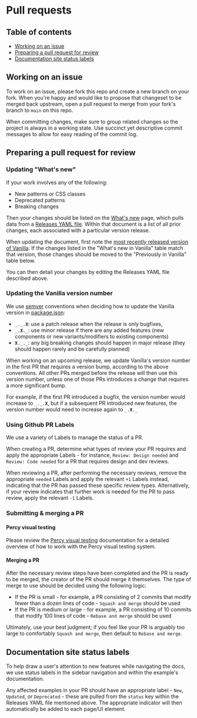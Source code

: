 # Pull requests

## Table of contents

- [Working on an issue](#working-on-an-issue)
- [Preparing a pull request for review](#preparing-a-pull-request-for-review)
- [Documentation site status labels](#documentation-site-status-labels)

## Working on an issue

To work on an issue, please fork this repo and create a new branch on your fork.
When you're happy and would like to propose that changeset to be merged back
upstream, open a pull request to merge from your fork's branch to `main` on this
repo.

When committing changes, make sure to group related changes so the project is
always in a working state. Use succinct yet descriptive commit messages to allow
for easy reading of the commit log.

## Preparing a pull request for review

### Updating "What's new"

If your work involves any of the following:

- New patterns or CSS classes
- Deprecated patterns
- Breaking changes

Then your changes should be listed on the
[What's new](/templates/docs/whats-new.html) page, which pulls data from a
[Releases YAML file](/releases.yml). Within that document is a list of all prior
changes, each associated with a particular version release.

When updating the document, first note the
[most recently released version of Vanilla](https://github.com/canonical/vanilla-framework/tags).
If the changes listed in the "What's new in Vanilla" table match that version,
those changes should be moved to the "Previously in Vanilla" table below.

You can then detail your changes by editing the Releases YAML file described
above.

### Updating the Vanilla version number

We use [semver](https://semver.org/) conventions when deciding how to update the
Vanilla version in [package.json](/package.json):

- <code>\_.\_.**X**</code>: use a patch release when the release is only
  bugfixes,
- <code>\_.**X**.\_</code>: use minor release if there are any added features
  (new components or new variants/modifiers to existing components)
- <code>**X**.\_.\_</code>: any big breaking changes should happen in major
  release (they should happen rarely and be carefully planned)

When working on an upcoming release, we update Vanilla's version number in the
first PR that requires a version bump, according to the above conventions. All
other PRs merged before the release will then use this version number, unless
one of those PRs introduces a change that requires a more significant bump.

For example, if the first PR introduced a bugfix, the version number would
increase to <code>\_.\_.**X**</code>, but if a subsequent PR introduced new
features, the version number would need to increase again to
<code>\_.**X**.\_</code>

### Using Github PR Labels

We use a variety of Labels to manage the status of a PR.

When creating a PR, determine what types of review your PR requires and apply
the appropriate Labels - for instance, `Review: Design needed` and
`Review: Code needed` for a PR that requires design and dev reviews.

When reviewing a PR, after performing the necessary reviews, remove the
appropriate `needed` Labels and apply the relevant `+1` Labels instead,
indicating that the PR has passed these specific review types. Alternatively,
if your review indicates that further work is needed for the PR to pass review,
apply the relevant `-1` Labels.

### Submitting & merging a PR

#### Percy visual testing

Please review the [Percy visual testing](../.github/percy-workflow.md) documentation for a detailed overview of how to work with the Percy visual testing system.

#### Merging a PR

After the necessary review steps have been completed and the PR is ready to be
merged, the creator of the PR should merge it themselves. The type of merge to use
should be decided using the following logic:

- If the PR is small - for example, a PR consisting of 2 commits that modify
  fewer than a dozen lines of code - `Squash and merge` should be used
- If the PR is medium or large - for example, a PR consisting of 10 commits that
  modify 100 lines of code - `Rebase and merge` should be used

Ultimately, use your best judgment; if you feel like your PR is arguably too
large to comfortably `Squash and merge`, then default to `Rebase and merge`.

## Documentation site status labels

To help draw a user's attention to new features while navigating the docs, we
use status labels in the sidebar navigation and within the example's
documentation.

Any affected examples in your PR should have an appropriate label - `New`,
`Updated`, or `Deprecated` - these are pulled from the `status` key within the
Releases YAML file mentioned above. The appropriate indicator will then
automatically be added to each page/UI element.
